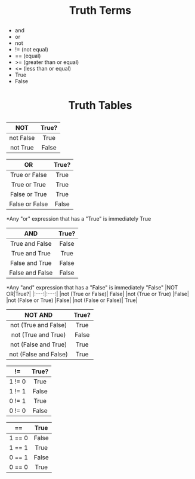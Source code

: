 # <p align="center">Truth Terms<p>

- and
- or
- not
- != (not equal)
- == (equal)
- \>= (greater than or equal)
- <= (less than or equal)
- True
- False

# <p align="center">Truth Tables<p>

|    NOT    | True? |
| :-------: | :---: |
| not False | True  |
| not True  | False |

|       OR       | True? |
| :------------: | :---: |
| True or False  | True  |
|  True or True  | True  |
| False or True  | True  |
| False or False | False |

\*Any "or" expression that has a "True" is immediately True

|       AND       | True? |
| :-------------: | :---: |
| True and False  | False |
|  True and True  | True  |
| False and True  | False |
| False and False | False |

\*Any "and" expression that has a "False" is immediately "False"
|NOT OR|True?|
|:---:|:---:|
|not (True or False)| False|
|not (True or True) |False|
|not (False or True) |False|
|not (False or False)| True|

|        NOT AND        | True? |
| :-------------------: | :---: |
| not (True and False)  | True  |
|  not (True and True)  | False |
| not (False and True)  | True  |
| not (False and False) | True  |

|   !=   | True? |
| :----: | :---: |
| 1 != 0 | True  |
| 1 != 1 | False |
| 0 != 1 | True  |
| 0 != 0 | False |

|   ==   | True  |
| :----: | :---: |
| 1 == 0 | False |
| 1 == 1 | True  |
| 0 == 1 | False |
| 0 == 0 | True  |
